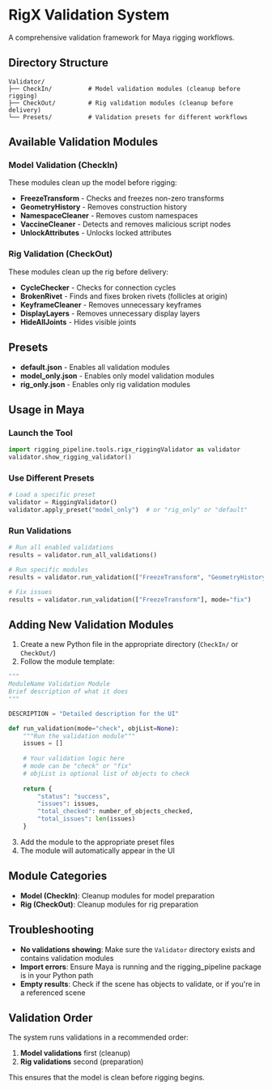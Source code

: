 # RigX Validation System

A comprehensive validation framework for Maya rigging workflows.

## Directory Structure

```
Validator/
├── CheckIn/          # Model validation modules (cleanup before rigging)
├── CheckOut/         # Rig validation modules (cleanup before delivery)
└── Presets/          # Validation presets for different workflows
```

## Available Validation Modules

### Model Validation (CheckIn)
These modules clean up the model before rigging:

- **FreezeTransform** - Checks and freezes non-zero transforms
- **GeometryHistory** - Removes construction history
- **NamespaceCleaner** - Removes custom namespaces
- **VaccineCleaner** - Detects and removes malicious script nodes
- **UnlockAttributes** - Unlocks locked attributes

### Rig Validation (CheckOut)
These modules clean up the rig before delivery:

- **CycleChecker** - Checks for connection cycles
- **BrokenRivet** - Finds and fixes broken rivets (follicles at origin)
- **KeyframeCleaner** - Removes unnecessary keyframes
- **DisplayLayers** - Removes unnecessary display layers
- **HideAllJoints** - Hides visible joints

## Presets

- **default.json** - Enables all validation modules
- **model_only.json** - Enables only model validation modules
- **rig_only.json** - Enables only rig validation modules

## Usage in Maya

### Launch the Tool
```python
import rigging_pipeline.tools.rigx_riggingValidator as validator
validator.show_rigging_validator()
```

### Use Different Presets
```python
# Load a specific preset
validator = RiggingValidator()
validator.apply_preset("model_only")  # or "rig_only" or "default"
```

### Run Validations
```python
# Run all enabled validations
results = validator.run_all_validations()

# Run specific modules
results = validator.run_validation(["FreezeTransform", "GeometryHistory"], mode="check")

# Fix issues
results = validator.run_validation(["FreezeTransform"], mode="fix")
```

## Adding New Validation Modules

1. Create a new Python file in the appropriate directory (`CheckIn/` or `CheckOut/`)
2. Follow the module template:

```python
"""
ModuleName Validation Module
Brief description of what it does
"""

DESCRIPTION = "Detailed description for the UI"

def run_validation(mode="check", objList=None):
    """Run the validation module"""
    issues = []
    
    # Your validation logic here
    # mode can be "check" or "fix"
    # objList is optional list of objects to check
    
    return {
        "status": "success",
        "issues": issues,
        "total_checked": number_of_objects_checked,
        "total_issues": len(issues)
    }
```

3. Add the module to the appropriate preset files
4. The module will automatically appear in the UI

## Module Categories

- **Model (CheckIn)**: Cleanup modules for model preparation
- **Rig (CheckOut)**: Cleanup modules for rig preparation

## Troubleshooting

- **No validations showing**: Make sure the `Validator` directory exists and contains validation modules
- **Import errors**: Ensure Maya is running and the rigging_pipeline package is in your Python path
- **Empty results**: Check if the scene has objects to validate, or if you're in a referenced scene

## Validation Order

The system runs validations in a recommended order:
1. **Model validations** first (cleanup)
2. **Rig validations** second (preparation)

This ensures that the model is clean before rigging begins.
